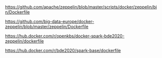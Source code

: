 

https://github.com/apache/zeppelin/blob/master/scripts/docker/zeppelin/bin/Dockerfile


https://github.com/big-data-europe/docker-zeppelin/blob/master/zeppelin/Dockerfile

https://hub.docker.com/r/openkbs/docker-spark-bde2020-zeppelin/dockerfile

https://hub.docker.com/r/bde2020/spark-base/dockerfile
